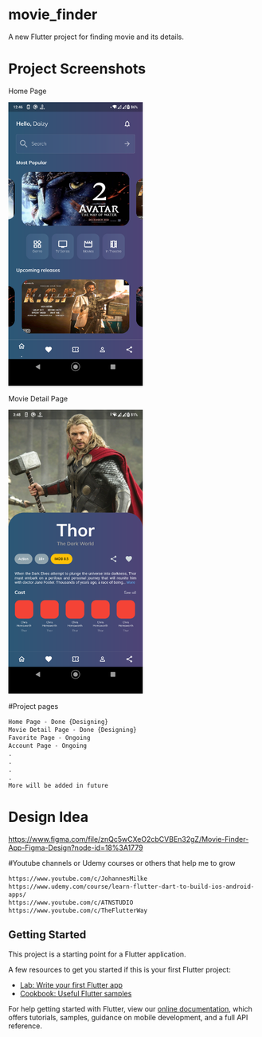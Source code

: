 # movie_finder

A new Flutter project for finding movie and its details.

# Project Screenshots
Home Page

<img src="https://raw.githubusercontent.com/ZRShamim/Movie_Finder-Flutter-/main/assets/project_progress/279225706_552121216268632_8462016636129319895_n.png" width=270 >

Movie Detail Page

<img src="https://raw.githubusercontent.com/ZRShamim/Movie_Finder-Flutter-/main/assets/project_progress/280654967_1984518965082018_8662307702767337035_n.png" width=270 >

#Project pages 
```
Home Page - Done {Designing}
Movie Detail Page - Done {Designing}
Favorite Page - Ongoing
Account Page - Ongoing
.
.
.
.
More will be added in future
```

# Design Idea
https://www.figma.com/file/znQc5wCXeO2cbCVBEn32gZ/Movie-Finder-App-Figma-Design?node-id=18%3A1779

#Youtube channels or Udemy courses or others that help me to grow
```
https://www.youtube.com/c/JohannesMilke
https://www.udemy.com/course/learn-flutter-dart-to-build-ios-android-apps/
https://www.youtube.com/c/ATNSTUDIO
https://www.youtube.com/c/TheFlutterWay
```

## Getting Started

This project is a starting point for a Flutter application.

A few resources to get you started if this is your first Flutter project:

- [Lab: Write your first Flutter app](https://flutter.dev/docs/get-started/codelab)
- [Cookbook: Useful Flutter samples](https://flutter.dev/docs/cookbook)

For help getting started with Flutter, view our
[online documentation](https://flutter.dev/docs), which offers tutorials,
samples, guidance on mobile development, and a full API reference.
